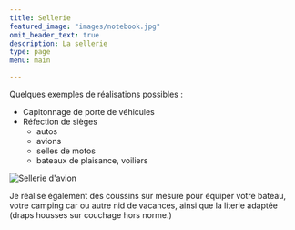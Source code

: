 ```yaml
---
title: Sellerie
featured_image: "images/notebook.jpg"
omit_header_text: true
description: La sellerie
type: page
menu: main

---
```

<!-- 
La sellerie
----------- -->

Quelques exemples de réalisations possibles :

*   Capitonnage de porte de véhicules
*   Réfection de sièges
    *   autos
    *   avions
    *   selles de motos
    *   bateaux de plaisance, voiliers

![Sellerie d'avion](images/root/sellerie-avion.jpg "Sellerie d'avion")

Je réalise également des coussins sur mesure pour équiper votre bateau, votre camping car ou autre nid de vacances, ainsi que la literie adaptée (draps housses sur couchage hors norme.)
